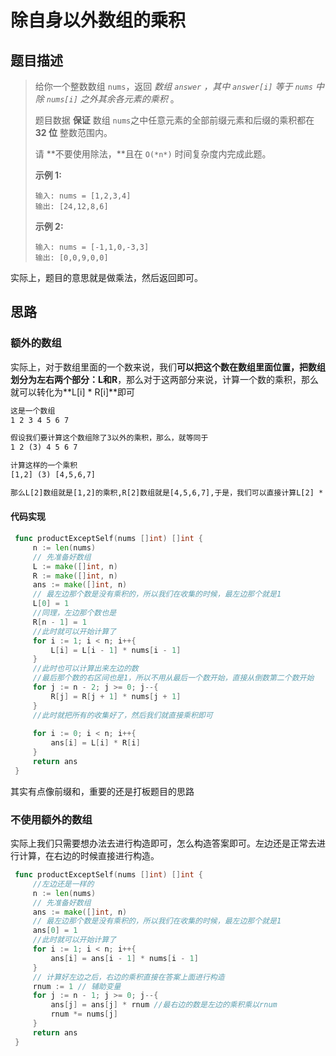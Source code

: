 # 除自身以外数组的乘积

## 题目描述

> 给你一个整数数组 `nums`，返回 *数组 `answer` ，其中 `answer[i]` 等于 `nums` 中除 `nums[i]` 之外其余各元素的乘积* 。
>
> 题目数据 **保证** 数组 `nums`之中任意元素的全部前缀元素和后缀的乘积都在 **32 位** 整数范围内。
>
> 请 **不要使用除法，**且在 `O(*n*)` 时间复杂度内完成此题。
>
>  
>
> **示例 1:**
>
> ```
> 输入: nums = [1,2,3,4]
> 输出: [24,12,8,6]
> ```
>
> **示例 2:**
>
> ```
> 输入: nums = [-1,1,0,-3,3]
> 输出: [0,0,9,0,0]
> ```



实际上，题目的意思就是做乘法，然后返回即可。



## 思路

### 额外的数组

实际上，对于数组里面的一个数来说，我们**可以把这个数在数组里面位置，把数组划分为左右两个部分：L和R**，那么对于这两部分来说，计算一个数的乘积，那么就可以转化为**L[i] * R[i]**即可

```txt
这是一个数组
1 2 3 4 5 6 7

假设我们要计算这个数组除了3以外的乘积，那么，就等同于
1 2 (3) 4 5 6 7

计算这样的一个乘积
[1,2] (3) [4,5,6,7]

那么L[2]数组就是[1,2]的乘积,R[2]数组就是[4,5,6,7],于是，我们可以直接计算L[2] * R[2]这样的乘积即可
```

#### 代码实现

```go
 func productExceptSelf(nums []int) []int {
     n := len(nums)
     // 先准备好数组
     L := make([]int, n)
     R := make([]int, n)
     ans := make([]int, n)
     // 最左边那个数是没有乘积的，所以我们在收集的时候，最左边那个就是1
     L[0] = 1
     //同理，左边那个数也是
     R[n - 1] = 1
     //此时就可以开始计算了
     for i := 1; i < n; i++{
         L[i] = L[i - 1] * nums[i - 1]
     }
     //此时也可以计算出来左边的数
     //最后那个数的右区间也是1，所以不用从最后一个数开始，直接从倒数第二个数开始
     for j := n - 2; j >= 0; j--{
         R[j] = R[j + 1] * nums[j + 1]
     }
     //此时就把所有的收集好了，然后我们就直接乘积即可
     
     for i := 0; i < n; i++{
         ans[i] = L[i] * R[i]
     }
     return ans
 }
```

其实有点像前缀和，重要的还是打板题目的思路



### 不使用额外的数组

实际上我们只需要想办法去进行构造即可，怎么构造答案即可。左边还是正常去进行计算，在右边的时候直接进行构造。

```go
 func productExceptSelf(nums []int) []int {
     //左边还是一样的
     n := len(nums)
     // 先准备好数组
     ans := make([]int, n)
     // 最左边那个数是没有乘积的，所以我们在收集的时候，最左边那个就是1
     ans[0] = 1
     //此时就可以开始计算了
     for i := 1; i < n; i++{
         ans[i] = ans[i - 1] * nums[i - 1]
     }
     // 计算好左边之后，右边的乘积直接在答案上面进行构造
     rnum := 1 // 辅助变量
     for j := n - 1; j >= 0; j--{
         ans[j] = ans[j] * rnum //最右边的数是左边的乘积乘以rnum
         rnum *= nums[j]
     }
     return ans
 }
```



